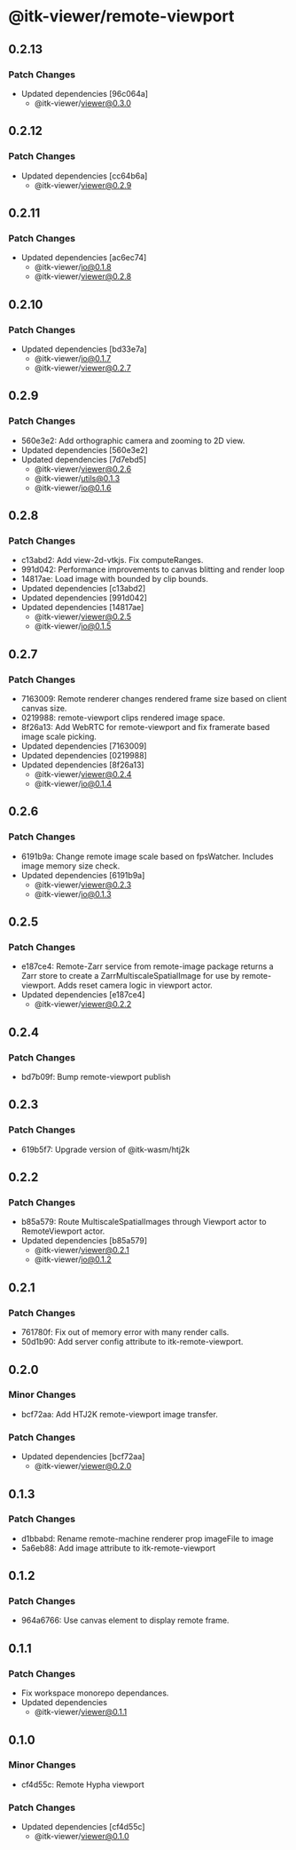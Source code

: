 # @itk-viewer/remote-viewport

## 0.2.13

### Patch Changes

- Updated dependencies [96c064a]
  - @itk-viewer/viewer@0.3.0

## 0.2.12

### Patch Changes

- Updated dependencies [cc64b6a]
  - @itk-viewer/viewer@0.2.9

## 0.2.11

### Patch Changes

- Updated dependencies [ac6ec74]
  - @itk-viewer/io@0.1.8
  - @itk-viewer/viewer@0.2.8

## 0.2.10

### Patch Changes

- Updated dependencies [bd33e7a]
  - @itk-viewer/io@0.1.7
  - @itk-viewer/viewer@0.2.7

## 0.2.9

### Patch Changes

- 560e3e2: Add orthographic camera and zooming to 2D view.
- Updated dependencies [560e3e2]
- Updated dependencies [7d7ebd5]
  - @itk-viewer/viewer@0.2.6
  - @itk-viewer/utils@0.1.3
  - @itk-viewer/io@0.1.6

## 0.2.8

### Patch Changes

- c13abd2: Add view-2d-vtkjs. Fix computeRanges.
- 991d042: Performance improvements to canvas blitting and render loop
- 14817ae: Load image with bounded by clip bounds.
- Updated dependencies [c13abd2]
- Updated dependencies [991d042]
- Updated dependencies [14817ae]
  - @itk-viewer/viewer@0.2.5
  - @itk-viewer/io@0.1.5

## 0.2.7

### Patch Changes

- 7163009: Remote renderer changes rendered frame size based on client canvas size.
- 0219988: remote-viewport clips rendered image space.
- 8f26a13: Add WebRTC for remote-viewport and fix framerate based image scale picking.
- Updated dependencies [7163009]
- Updated dependencies [0219988]
- Updated dependencies [8f26a13]
  - @itk-viewer/viewer@0.2.4
  - @itk-viewer/io@0.1.4

## 0.2.6

### Patch Changes

- 6191b9a: Change remote image scale based on fpsWatcher. Includes image memory size check.
- Updated dependencies [6191b9a]
  - @itk-viewer/viewer@0.2.3
  - @itk-viewer/io@0.1.3

## 0.2.5

### Patch Changes

- e187ce4: Remote-Zarr service from remote-image package returns a Zarr store to create a ZarrMultiscaleSpatialImage for use by remote-viewport. Adds reset camera logic in viewport actor.
- Updated dependencies [e187ce4]
  - @itk-viewer/viewer@0.2.2

## 0.2.4

### Patch Changes

- bd7b09f: Bump remote-viewport publish

## 0.2.3

### Patch Changes

- 619b5f7: Upgrade version of @itk-wasm/htj2k

## 0.2.2

### Patch Changes

- b85a579: Route MultiscaleSpatialImages through Viewport actor to RemoteViewport actor.
- Updated dependencies [b85a579]
  - @itk-viewer/viewer@0.2.1
  - @itk-viewer/io@0.1.2

## 0.2.1

### Patch Changes

- 761780f: Fix out of memory error with many render calls.
- 50d1b90: Add server config attribute to itk-remote-viewport.

## 0.2.0

### Minor Changes

- bcf72aa: Add HTJ2K remote-viewport image transfer.

### Patch Changes

- Updated dependencies [bcf72aa]
  - @itk-viewer/viewer@0.2.0

## 0.1.3

### Patch Changes

- d1bbabd: Rename remote-machine renderer prop imageFile to image
- 5a6eb88: Add image attribute to itk-remote-viewport

## 0.1.2

### Patch Changes

- 964a6766: Use canvas element to display remote frame.

## 0.1.1

### Patch Changes

- Fix workspace monorepo dependances.
- Updated dependencies
  - @itk-viewer/viewer@0.1.1

## 0.1.0

### Minor Changes

- cf4d55c: Remote Hypha viewport

### Patch Changes

- Updated dependencies [cf4d55c]
  - @itk-viewer/viewer@0.1.0
